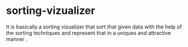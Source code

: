 # sorting-vizualizer
It is basically a sorting vizualizer that sort that given data with the help of the sorting techniques and represent that in a uniques and attractive manner .
